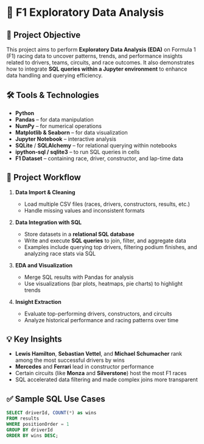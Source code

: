 
# 🏁 F1 Exploratory Data Analysis

## 📌 Project Objective  
This project aims to perform **Exploratory Data Analysis (EDA)** on Formula 1 (F1) racing data to uncover patterns, trends, and performance insights related to drivers, teams, circuits, and race outcomes. It also demonstrates how to integrate **SQL queries within a Jupyter environment** to enhance data handling and querying efficiency.

## 🛠️ Tools & Technologies  
- **Python**  
- **Pandas** – for data manipulation  
- **NumPy** – for numerical operations  
- **Matplotlib & Seaborn** – for data visualization  
- **Jupyter Notebook** – interactive analysis  
- **SQLite** / **SQLAlchemy** – for relational querying within notebooks  
- **ipython-sql / sqlite3** – to run SQL queries in cells  
- **F1 Dataset** – containing race, driver, constructor, and lap-time data

## 🔄 Project Workflow  

1. **Data Import & Cleaning**
   - Load multiple CSV files (races, drivers, constructors, results, etc.)
   - Handle missing values and inconsistent formats

2. **Data Integration with SQL**
   - Store datasets in a **relational SQL database**
   - Write and execute **SQL queries** to join, filter, and aggregate data  
   - Examples include querying top drivers, filtering podium finishes, and analyzing race stats via SQL

3. **EDA and Visualization**
   - Merge SQL results with Pandas for analysis
   - Use visualizations (bar plots, heatmaps, pie charts) to highlight trends

4. **Insight Extraction**
   - Evaluate top-performing drivers, constructors, and circuits
   - Analyze historical performance and racing patterns over time

## 💡 Key Insights  
- **Lewis Hamilton**, **Sebastian Vettel**, and **Michael Schumacher** rank among the most successful drivers by wins  
- **Mercedes** and **Ferrari** lead in constructor performance  
- Certain circuits (like **Monza** and **Silverstone**) host the most F1 races  
- SQL accelerated data filtering and made complex joins more transparent

## ✅ Sample SQL Use Cases
```sql
SELECT driverId, COUNT(*) as wins 
FROM results 
WHERE positionOrder = 1 
GROUP BY driverId 
ORDER BY wins DESC;
```
